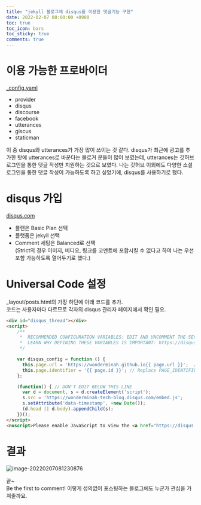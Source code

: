 ```yaml
---
title: "jekyll 블로그에 disqus를 이용한 댓글기능 구현"
date: 2022-02-07 08:00:00 +0900
toc: true
toc_icon: bars
toc_sticky: true
comments: true
---
```


# 이용 가능한 프로바이더

[_config.yaml](https://github.com/mmistakes/minimal-mistakes/blob/master/_config.yml#L32-L55)

* provider
* disqus
* discourse
* facebook
* utterances
* giscus
* staticman

이 중 disqus와 utterances가 가장 많이 쓰이는 것 같다.
disqus가 최근에 광고를 추가한 탓에 utterances로 바꾼다는 블로거 분들이 많이 보였는데, utterances는 깃허브 로그인을 통한 댓글 작성만 지원하는 것으로 보였다. 나는 깃허브 이외에도 다양한 소셜 로그인을 통한 댓글 작성이 가능하도록 하고 싶었기에, disqus를 사용하기로 했다.

# disqus 가입

[disqus.com](https://disqus.com/)

* 플랜은 Basic Plan 선택
* 플랫폼은 jekyll 선택
* Comment 세팅은 Balanced로 선택   
  (Strict의 경우 이미지, 비디오, 링크를 코멘트에 포함시킬 수 없다고 하여 나는 우선 포함 가능하도록 열어두기로 했다.)

# Universal Code 설정

_layout/posts.html의 가장 하단에 아래 코드를 추가.   
코드는 사용자마다 다르므로 각자의 disqus 관리자 페이지에서 확인 필요.

```html
<div id="disqus_thread"></div>
<script>
    /**
     *  RECOMMENDED CONFIGURATION VARIABLES: EDIT AND UNCOMMENT THE SECTION BELOW TO INSERT DYNAMIC VALUES FROM YOUR PLATFORM OR CMS.
     *  LEARN WHY DEFINING THESE VARIABLES IS IMPORTANT: https://disqus.com/admin/universalcode/#configuration-variables
     */

    var disqus_config = function () {
      this.page.url = 'https://wonderminah.github.io{{ page.url }}';  // Replace PAGE_URL with your page's canonical URL variable
      this.page.identifier = '{{ page.id }}'; // Replace PAGE_IDENTIFIER with your page's unique identifier variable
    };

    (function() { // DON'T EDIT BELOW THIS LINE
      var d = document, s = d.createElement('script');
      s.src = 'https://wonderminah-tech-blog.disqus.com/embed.js';
      s.setAttribute('data-timestamp', +new Date());
      (d.head || d.body).appendChild(s);
    })();
</script>
<noscript>Please enable JavaScript to view the <a href="https://disqus.com/?ref_noscript">comments powered by Disqus.</a></noscript>
```

# 결과

![image-20220207081230876](https://wonderminah.github.io/assets/img/image-20220207081230876.png)

끝~  
Be the first to comment! 이렇게 성의없이 포스팅하는 블로그에도 누군가 관심을 가져줄까요.